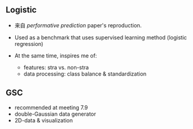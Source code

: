 ## Logistic

- 来自 *performative prediction* paper's reproduction.

- Used as a benchmark that uses supervised learning method (logistic regression)

- At the same time, inspires me of:

  - features: stra vs. non-stra
  - data processing: class balance & standardization

  

## GSC

- recommended at meeting 7.9
- double-Gaussian data generator
- 2D-data & visualization